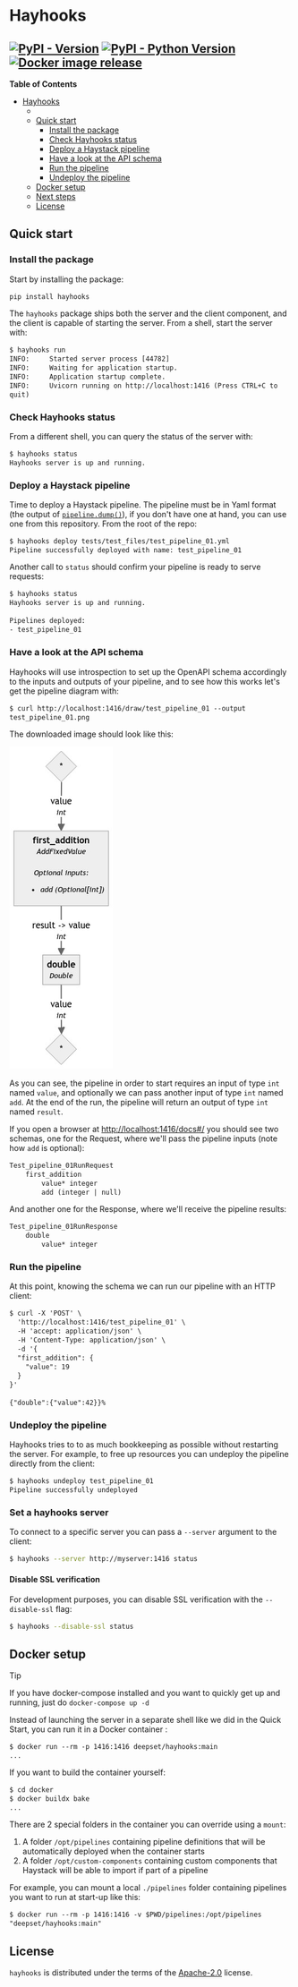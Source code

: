# Hayhooks

[![PyPI - Version](https://img.shields.io/pypi/v/hayhooks.svg)](https://pypi.org/project/hayhooks)
[![PyPI - Python Version](https://img.shields.io/pypi/pyversions/hayhooks.svg)](https://pypi.org/project/hayhooks)
[![Docker image release](https://github.com/deepset-ai/hayhooks/actions/workflows/docker.yml/badge.svg)](https://github.com/deepset-ai/hayhooks/actions/workflows/docker.yml)
-----

**Table of Contents**

- [Hayhooks](#hayhooks)
  - [](#)
  - [Quick start](#quick-start)
    - [Install the package](#install-the-package)
    - [Check Hayhooks status](#check-hayhooks-status)
    - [Deploy a Haystack pipeline](#deploy-a-haystack-pipeline)
    - [Have a look at the API schema](#have-a-look-at-the-api-schema)
    - [Run the pipeline](#run-the-pipeline)
    - [Undeploy the pipeline](#undeploy-the-pipeline)
  - [Docker setup](#docker-setup)
  - [Next steps](#next-steps)
  - [License](#license)

## Quick start

### Install the package

Start by installing the package:

```console
pip install hayhooks
```

The `hayhooks` package ships both the server and the client component, and the client is capable of starting the
server. From a shell, start the server with:

```console
$ hayhooks run
INFO:     Started server process [44782]
INFO:     Waiting for application startup.
INFO:     Application startup complete.
INFO:     Uvicorn running on http://localhost:1416 (Press CTRL+C to quit)
```
### Check Hayhooks status

From a different shell, you can query the status of the server with:

```console
$ hayhooks status
Hayhooks server is up and running.
```
### Deploy a Haystack pipeline

Time to deploy a Haystack pipeline. The pipeline must be in Yaml format (the output of [`pipeline.dump()`](https://docs.haystack.deepset.ai/v2.0/docs/serialization#converting-a-pipeline-to-yaml)), if you don't have one at hand, you can use
one from this repository. From the root of the repo:

```console
$ hayhooks deploy tests/test_files/test_pipeline_01.yml
Pipeline successfully deployed with name: test_pipeline_01
```

Another call to `status` should confirm your pipeline is ready to serve requests:

```console
$ hayhooks status
Hayhooks server is up and running.

Pipelines deployed:
- test_pipeline_01
```

### Have a look at the API schema

Hayhooks will use introspection to set up the OpenAPI schema accordingly to the inputs and outputs of your pipeline,
and to see how this works let's get the pipeline diagram with:

```console
$ curl http://localhost:1416/draw/test_pipeline_01 --output test_pipeline_01.png
```

The downloaded image should look like this:

![test pipeline](img/test_pipeline_01.png)

As you can see, the pipeline in order to start requires an input of type `int` named `value`, and optionally we can
pass another input of type `int` named `add`. At the end of the run, the pipeline will return an output of type `int`
named `result`.

If you open a browser at [http://localhost:1416/docs#/](http://localhost:1416/docs#/) you should see two schemas, one
for the Request, where we'll pass the pipeline inputs (note how `add` is optional):

```
Test_pipeline_01RunRequest
    first_addition
        value* integer
        add (integer | null)
```

And another one for the Response, where we'll receive the pipeline results:

```
Test_pipeline_01RunResponse
    double
        value* integer
```

### Run the pipeline

At this point, knowing the schema we can run our pipeline with an HTTP client:

```console
$ curl -X 'POST' \
  'http://localhost:1416/test_pipeline_01' \
  -H 'accept: application/json' \
  -H 'Content-Type: application/json' \
  -d '{
  "first_addition": {
    "value": 19
  }
}'

{"double":{"value":42}}%
```

### Undeploy the pipeline

Hayhooks tries to to as much bookkeeping as possible without restarting the server. For example, to free up
resources you can undeploy the pipeline directly from the client:

```console
$ hayhooks undeploy test_pipeline_01
Pipeline successfully undeployed
```

### Set a hayhooks server

To connect to a specific server you can pass a `--server` argument to the client:
```bash
$ hayhooks --server http://myserver:1416 status
```

#### Disable SSL verification

For development purposes, you can disable SSL verification with the `--disable-ssl` flag:
```bash
$ hayhooks --disable-ssl status
```

## Docker setup

> [!TIP]
> If you have docker-compose installed and you want to quickly get up and running, just do `docker-compose up -d`

Instead of launching the server in a separate shell like we did in the Quick Start, you can run it in a Docker
container :

```console
$ docker run --rm -p 1416:1416 deepset/hayhooks:main
...
```

If you want to build the container yourself:

```console
$ cd docker
$ docker buildx bake
...
```

There are 2 special folders in the container you can override using a `mount`:
1. A folder `/opt/pipelines` containing pipeline definitions that will be automatically deployed when the container starts
2. A folder `/opt/custom-components` containing custom components that Haystack will be able to import if part of a pipeline

For example, you can mount a local `./pipelines` folder containing pipelines you want to run at start-up like this:

```console
$ docker run --rm -p 1416:1416 -v $PWD/pipelines:/opt/pipelines "deepset/hayhooks:main"
```

## License

`hayhooks` is distributed under the terms of the [Apache-2.0](https://spdx.org/licenses/Apache-2.0.html) license.
